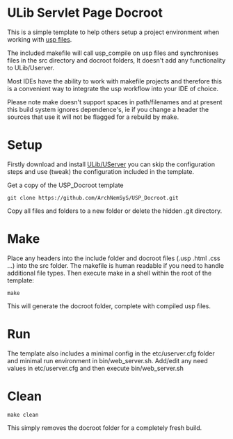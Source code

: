 # ULib Servlet Page Docroot

This is a simple template to help others setup a project environment when working with [usp files](https://github.com/stefanocasazza/ULib/wiki/ULib-Servlet-Pages). 

The included makefile will call usp_compile on usp files and synchronises files in the src directory and docroot folders, It doesn't add any functionality to ULib/Userver.  

Most IDEs have the ability to work with makefile projects and therefore this is a convenient way to integrate the usp workflow into your IDE of choice.

Please note make doesn't support spaces in path/filenames and at present this build system ignores dependence's, ie if you change a header the sources that use it will not be flagged for a rebuild by make. 

# Setup
Firstly download and install [ULib/UServer](https://github.com/stefanocasazza/ULib/wiki/Getting-Started-With-ULib)
you can skip the configuration steps and use (tweak) the configuration included in the template.

Get a copy of the USP_Docroot template

    git clone https://github.com/ArchNemSyS/USP_Docroot.git
 
Copy all files and folders to a new folder or delete the hidden .git directory.


# Make
Place any headers into the include folder and docroot files (.usp .html .css ...) into the src folder. 
The makefile is human readable if you need to handle additional file types.
Then execute make in a shell within the root of the template:

    make

This will generate the docroot folder, complete with compiled usp files.

# Run
The template also includes a minimal config in the etc/userver.cfg folder and minimal run environment in bin/web_server.sh.
Add/edit any need values in etc/userver.cfg and then execute bin/web_server.sh

# Clean
    
    make clean

This simply removes the docroot folder for a completely fresh build.
